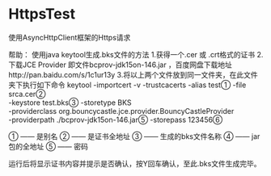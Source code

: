 # HttpsTest
使用AsyncHttpClient框架的Https请求

帮助：
使用java keytool生成.bks文件的方法
1.获得一个.cer 或 .crt格式的证书
2.下载JCE Provider 即文件bcprov-jdk15on-146.jar ，百度网盘下载地址http://pan.baidu.com/s/1c1ur13y 
3.将以上两个文件放到同一文件夹，在此文件夹下执行如下命令
keytool -importcert -v -trustcacerts -alias test① -file srca.cer② \
-keystore test.bks③ -storetype BKS \
-providerclass org.bouncycastle.jce.provider.BouncyCastleProvider \
-providerpath ./bcprov-jdk15on-146.jar⑤ -storepass 123456⑥

① —— 是别名
② —— 是证书全地址
③ —— 生成的bks文件名称
④ —— jar包的全地址
⑤ —— 密码

运行后将显示证书内容并提示是否确认，按Y回车确认，至此.bks文件生成完毕。
